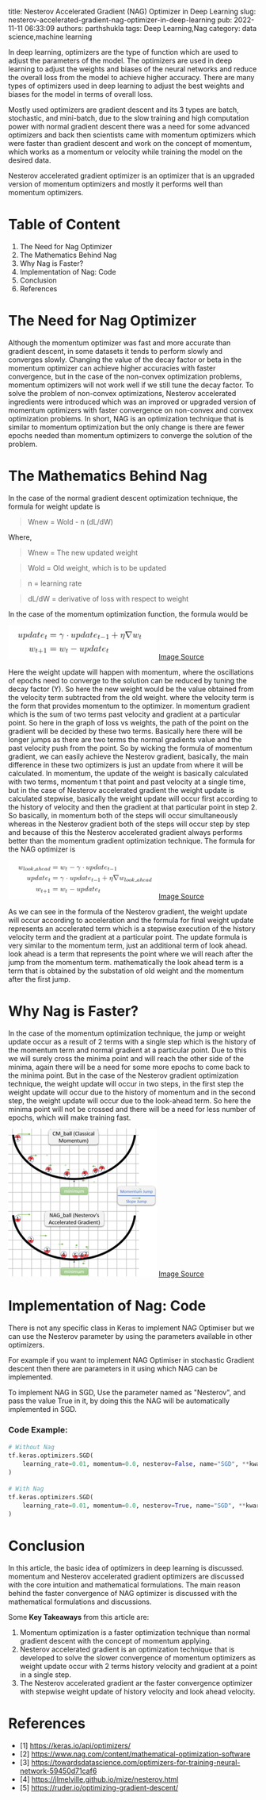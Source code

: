 title: Nesterov Accelerated Gradient (NAG) Optimizer in Deep Learning
slug: nesterov-accelerated-gradient-nag-optimizer-in-deep-learning
pub: 2022-11-11 06:33:09
authors: parthshukla
tags: Deep Learning,Nag
category: data science,machine learning

In deep learning, optimizers are the type of function which are used to adjust the parameters of the model. The optimizers are used in deep learning to adjust the weights and biases of the neural networks and reduce the overall loss from the model to achieve higher accuracy. There are many types of optimizers used in deep learning to adjust the best weights and biases for the model in terms of overall loss.

Mostly used optimizers are gradient descent and its 3 types are batch, stochastic, and mini-batch, due to the slow training and high computation power with normal gradient descent there was a need for some advanced optimizers and back then scientists came with momentum optimizers which were faster than gradient descent and work on the concept of momentum, which works as a momentum or velocity while training the model on the desired data.

Nesterov accelerated gradient optimizer is an optimizer that is an upgraded version of momentum optimizers and mostly it performs well than momentum optimizers.

Table of Content
================


1. The Need for Nag Optimizer
2. The Mathematics Behind Nag
3. Why Nag is Faster?
4. Implementation of Nag: Code
5. Conclusion
6. References


The Need for Nag Optimizer
==========================



Although the momentum optimizer was fast and more accurate than gradient descent, in some datasets it tends to perform slowly and converges slowly. Changing the value of the decay factor or beta in the momentum optimizer can achieve higher accuracies with faster convergence, but in the case of the non-convex optimization problems, momentum optimizers will not work well if we still tune the decay factor.
To solve the problem of non-convex optimizations, Nesterov accelerated ingredients were introduced which was an improved or upgraded version of momentum optimizers with faster convergence on non-convex and convex optimization problems.
In short, NAG is an optimization technique that is similar to momentum optimization but the only change is there are fewer epochs needed than momentum optimizers to converge the solution of the problem.

The Mathematics Behind Nag
==========================



In the case of the normal gradient descent optimization technique, the formula for weight update is

> Wnew = Wold - n (dL/dW)

Where,

> Wnew = The new updated weight

> Wold = Old weight, which is to be updated

> n = learning rate

> dL/dW = derivative of loss with respect to weight

In the case of the momentum optimization function, the formula would be

![](/assets/nag1-1-300x69.png)
[Image Source](https://towardsdatascience.com/learning-parameters-part-2-a190bef2d12 "Image Source")

Here the weight update will happen with momentum, where the oscillations of epochs need to converge to the solution can be reduced by tuning the decay factor (Y).
So here the new weight would be the value obtained from the velocity term subtracted from the old weight. where the velocity term is the form that provides momentum to the optimizer.
In momentum gradient which is the sum of two terms past velocity and gradient at a particular point. So here in the graph of loss vs weights, the path of the point on the gradient will be decided by these two terms. Basically here there will be longer jumps as there are two terms the normal gradients value and the past velocity push from the point.
So by wicking the formula of momentum gradient, we can easily achieve the Nesterov gradient, basically, the main difference in these two optimizers is just an update from where it will be calculated. 
In momentum, the update of the weight is basically calculated with two terms, momentum t that point and past velocity at a single time, but in the case of Nesterov accelerated gradient the weight update is calculated stepwise, basically the weight update will occur first according to the history of velocity and then the gradient at that particular point in step 2.
So basically, in momentum both of the steps will occur simultaneously whereas in the Nesterov gradient both of the steps will occur step by step and because of this the Nesterov accelerated gradient always performs better than the momentum gradient optimization technique.
The formula for the NAG optimizer is

![](/assets/nag2-1-300x78.png)
[Image Source](https://towardsdatascience.com/learning-parameters-part-2-a190bef2d12 "Image Source")

As we can see in the formula of the Nesterov gradient, the weight update will occur according to acceleration and the formula for final weight update represents an accelerated term which is a stepwise execution of the history velocity term and the gradient at a particular point.
The update formula is very similar to the momentum term, just an additional term of look ahead. look ahead is a term that represents the point where we will reach after the jump from the momentum term. mathematically the look ahead term is a term that is obtained by the substation of old weight and the momentum after the first jump.

Why Nag is Faster?
==================



In the case of the momentum optimization technique, the jump or weight update occur as a result of 2 terms with a single step which is the history of the momentum term and normal gradient at a particular point. Due to this we will surely cross the minima point and will reach the other side of the minima, again there will be a need for some more epochs to come back to the minima point.
But in the case of the Nesterov gradient optimization technique, the weight update will occur in two steps, in the first step the weight update will occur due to the history of momentum and in the second step, the weight update will occur due to the look-ahead term. So here the minima point will not be crossed and there will be a need for less number of epochs, which will make training fast.

![](/assets/nag3-300x298.png)
[Image Source](https://www.google.com/search?q=momentum+and+nag+graph+optimization&rlz=1C1CHBD_enIN933IN933&sxsrf=ALiCzsbjYjvWrbLCsNenYHcfpxemvdzngQ:1666497486019&source=lnms&tbm=isch&sa=X&ved=2ahUKEwiy_bD1uvX6AhUv-jgGHbuzCmgQ_AUoAXoECAIQAw&biw=1220&bih=579&dpr=1.12#imgrc=hokcjp3fue-_NM "Image Source")

Implementation of Nag: Code
===========================



There is not any specific class in Keras to implement NAG Optimiser but we can use the Nesterov parameter by using the parameters available in other optimizers.

For example if you want to implement NAG Optimiser in stochastic Gradient descent then there are parameters in it using which NAG can be implemented.

To implement NAG in SGD, Use the parameter named as "Nesterov", and pass the value True in it, by doing this the NAG will be automatically implemented in SGD.

### Code Example:



```python
# Without Nag
tf.keras.optimizers.SGD(
    learning_rate=0.01, momentum=0.0, nesterov=False, name="SGD", **kwargs
)

# With Nag
tf.keras.optimizers.SGD(
    learning_rate=0.01, momentum=0.0, nesterov=True, name="SGD", **kwargs
)

```

Conclusion
==========



In this article, the basic idea of optimizers in deep learning is discussed. momentum and Nesterov accelerated gradient optimizers are discussed with the core intuition and mathematical formulations. The main reason behind the faster convergence of NAG optimizer is discussed with the mathematical formulations and discussions.

Some **Key Takeaways** from this article are:

1. Momentum optimization is a faster optimization technique than normal gradient descent with the concept of momentum applying.
2. Nesterov accelerated gradient is an optimization technique that is developed to solve the slower convergence of momentum optimizers as weight update occur with 2 terms history velocity and gradient at a point in a single step.
3. The Nesterov accelerated gradient ar the faster convergence optimizer with stepwise weight update of history velocity and look ahead velocity.


References
==========


* [1] https://keras.io/api/optimizers/
* [2] https://www.nag.com/content/mathematical-optimization-software
* [3] https://towardsdatascience.com/optimizers-for-training-neural-network-59450d71caf6
* [4] https://jlmelville.github.io/mize/nesterov.html
* [5] https://ruder.io/optimizing-gradient-descent/

